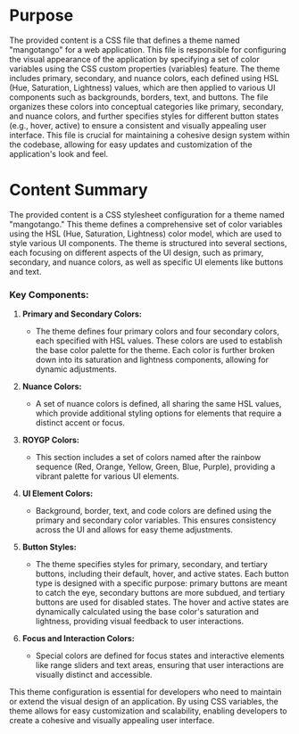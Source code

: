 # Purpose
The provided content is a CSS file that defines a theme named "mangotango" for a web application. This file is responsible for configuring the visual appearance of the application by specifying a set of color variables using the CSS custom properties (variables) feature. The theme includes primary, secondary, and nuance colors, each defined using HSL (Hue, Saturation, Lightness) values, which are then applied to various UI components such as backgrounds, borders, text, and buttons. The file organizes these colors into conceptual categories like primary, secondary, and nuance colors, and further specifies styles for different button states (e.g., hover, active) to ensure a consistent and visually appealing user interface. This file is crucial for maintaining a cohesive design system within the codebase, allowing for easy updates and customization of the application's look and feel.
# Content Summary
The provided content is a CSS stylesheet configuration for a theme named "mangotango." This theme defines a comprehensive set of color variables using the HSL (Hue, Saturation, Lightness) color model, which are used to style various UI components. The theme is structured into several sections, each focusing on different aspects of the UI design, such as primary, secondary, and nuance colors, as well as specific UI elements like buttons and text.

### Key Components:

1. **Primary and Secondary Colors:**
   - The theme defines four primary colors and four secondary colors, each specified with HSL values. These colors are used to establish the base color palette for the theme. Each color is further broken down into its saturation and lightness components, allowing for dynamic adjustments.

2. **Nuance Colors:**
   - A set of nuance colors is defined, all sharing the same HSL values, which provide additional styling options for elements that require a distinct accent or focus.

3. **ROYGP Colors:**
   - This section includes a set of colors named after the rainbow sequence (Red, Orange, Yellow, Green, Blue, Purple), providing a vibrant palette for various UI elements.

4. **UI Element Colors:**
   - Background, border, text, and code colors are defined using the primary and secondary color variables. This ensures consistency across the UI and allows for easy theme adjustments.

5. **Button Styles:**
   - The theme specifies styles for primary, secondary, and tertiary buttons, including their default, hover, and active states. Each button type is designed with a specific purpose: primary buttons are meant to catch the eye, secondary buttons are more subdued, and tertiary buttons are used for disabled states. The hover and active states are dynamically calculated using the base color's saturation and lightness, providing visual feedback to user interactions.

6. **Focus and Interaction Colors:**
   - Special colors are defined for focus states and interactive elements like range sliders and text areas, ensuring that user interactions are visually distinct and accessible.

This theme configuration is essential for developers who need to maintain or extend the visual design of an application. By using CSS variables, the theme allows for easy customization and scalability, enabling developers to create a cohesive and visually appealing user interface.
